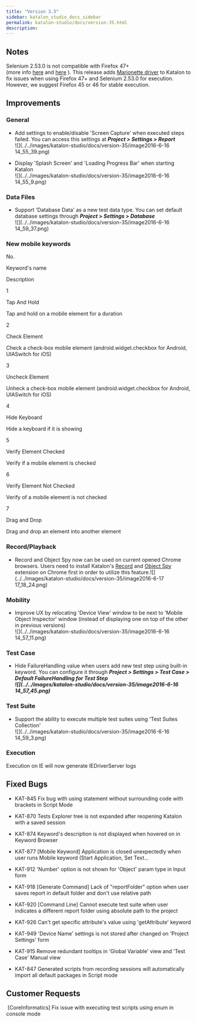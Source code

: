 ```yaml
---
title: "Version 3.5" 
sidebar: katalon_studio_docs_sidebar
permalink: katalon-studio/docs/version-35.html 
description: 
---
```

Notes
-----

Selenium 2.53.0 is not compatible with Firefox 47+ (more info [here](https://github.com/SeleniumHQ/selenium/issues/2110) and [here](https://github.com/SeleniumHQ/selenium/issues/1862) ). This release adds [Marionette driver](https://developer.mozilla.org/en-US/docs/Mozilla/QA/Marionette/WebDriver) to Katalon to fix issues when using Firefox 47+ and Selenium 2.53.0 for execution. However, we suggest Firefox 45 or 46 for stable execution.

Improvements
------------

### General

*   Add settings to enable/disable 'Screen Capture' when executed steps failed. You can access this settings at _**Project > Settings > Report**_  
    ![](../../images/katalon-studio/docs/version-35/image2016-6-16 14_55_39.png)  
      
    
*   Display 'Splash Screen' and 'Loading Progress Bar' when starting Katalon  
    ![](../../images/katalon-studio/docs/version-35/image2016-6-16 14_55_9.png)  
      
    

### Data Files

*   Support 'Database Data' as a new test data type. You can set default database settings through **_Project > Settings > Database_**  
    ![](../../images/katalon-studio/docs/version-35/image2016-6-16 14_59_37.png)  
      
    

### New mobile keywords

No.

Keyword's name

Description

1

Tap And Hold

Tap and hold on a mobile element for a duration

2

Check Element

Check a check-box mobile element (android.widget.checkbox for Android, UIASwitch for iOS)

3

Uncheck Element

Unheck a check-box mobile element (android.widget.checkbox for Android, UIASwitch for iOS)

4

Hide Keyboard

Hide a keyboard if it is showing

5

Verify Element Checked

Verify if a mobile element is checked

6

Verify Element Not Checked

Verify of a mobile element is not checked

7

Drag and Drop

Drag and drop an element into another element

### Record/Playback

*   Record and Object Spy now can be used on current opened Chrome browsers. Users need to install Katalon's [Record](https://chrome.google.com/webstore/detail/katalon-recorder/bnaalgpdhfjepeanejkicnidgbpbmkhh?hl=en-US) and [Object Spy](https://chrome.google.com/webstore/detail/katalon-object-spy/gblkfilmbkbkjgpcoihaeghdindcanom?hl=en-US) extension on Chrome first in order to utilize this feature.![](../../images/katalon-studio/docs/version-35/image2016-6-17 17_18_24.png)  
      
    

### Mobility

*   Improve UX by relocating 'Device View' window to be next to 'Mobile Object Inspector' window (instead of displaying one on top of the other in previous versions)  
    ![](../../images/katalon-studio/docs/version-35/image2016-6-16 14_57_11.png)  
      
    

### Test Case

*   Hide FailureHandling value when users add new test step using built-in keyword. You can configure it through _**Project > Settings > Test Case > Default FailureHandling for Test Step**_  
    _**![](../../images/katalon-studio/docs/version-35/image2016-6-16 14_57_45.png)**_  
    

### Test Suite

*   Support the ability to execute multiple test suites using 'Test Suites Collection'  
    ![](../../images/katalon-studio/docs/version-35/image2016-6-16 14_59_3.png)  
      
    

### Execution

Execution on IE will now generate IEDriverServer logs  
  

Fixed Bugs
----------

*   KAT-845 Fix bug with using statement without surrounding code with brackets in Script Mode
    
*   KAT-870 Tests Explorer tree is not expanded after reopening Katalon with a saved session
    
*   KAT-874 Keyword's description is not displayed when hovered on in Keyword Browser
    
*   KAT-877 \[Mobile Keyword\] Application is closed unexpectedly when user runs Mobile keyword (Start Application, Set Text...
    
*   KAT-912 'Number' option is not shown for 'Object' param type in Input form
    
*   KAT-918 \[Generate Command\] Lack of "reportFolder" option when user saves report in default folder and don't use relative path
    
*   KAT-920 \[Command Line\] Cannot execute test suite when user indicates a different report folder using absolute path to the project
    
*   KAT-926 Can't get specific attribute's value using 'getAttribute' keyword
    
*   KAT-949 'Device Name' settings is not stored after changed on 'Project Settings' form
    
*   KAT-915 Remove redundant tooltips in 'Global Variable' view and 'Test Case' Manual view
    
*   KAT-847 Generated scripts from recording sessions will automatically import all default packages in Script mode
    

Customer Requests
-----------------

 \[CoreInformatics\] Fix issue with executing test scripts using enum in console mode
